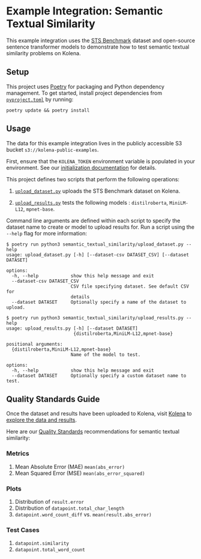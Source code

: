 # Example Integration: Semantic Textual Similarity

This example integration uses the [STS Benchmark](http://ixa2.si.ehu.eus/stswiki/index.php/STSbenchmark) dataset and
open-source sentence transformer models to demonstrate how to test semantic textual similarity problems on Kolena.

## Setup

This project uses [Poetry](https://python-poetry.org/) for packaging and Python dependency management. To get started,
install project dependencies from [`pyproject.toml`](./pyproject.toml) by running:

```shell
poetry update && poetry install
```

## Usage

The data for this example integration lives in the publicly accessible S3 bucket `s3://kolena-public-examples`.

First, ensure that the `KOLENA_TOKEN` environment variable is populated in your environment. See our
[initialization documentation](https://docs.kolena.com/installing-kolena/#initialization) for details.

This project defines two scripts that perform the following operations:

1. [`upload_dataset.py`](semantic_textual_similarity/upload_dataset.py) uploads the STS Benchmark dataset on Kolena.

2. [`upload_results.py`](semantic_textual_similarity/upload_results.py) tests the following models :
  `distilroberta`, `MiniLM-L12`, `mpnet-base`.

Command line arguments are defined within each script to specify the dataset name to create or model to upload results
for. Run a script using the `--help` flag for more information:

```shell
$ poetry run python3 semantic_textual_similarity/upload_dataset.py --help
usage: upload_dataset.py [-h] [--dataset-csv DATASET_CSV] [--dataset DATASET]

options:
  -h, --help            show this help message and exit
  --dataset-csv DATASET_CSV
                        CSV file specifying dataset. See default CSV for
                        details
  --dataset DATASET     Optionally specify a name of the dataset to upload.

$ poetry run python3 semantic_textual_similarity/upload_results.py --help
usage: upload_results.py [-h] [--dataset DATASET]
                         {distilroberta,MiniLM-L12,mpnet-base}

positional arguments:
  {distilroberta,MiniLM-L12,mpnet-base}
                        Name of the model to test.

options:
  -h, --help            show this help message and exit
  --dataset DATASET     Optionally specify a custom dataset name to test.
```

## Quality Standards Guide

Once the dataset and results have been uploaded to Kolena, visit [Kolena](https://app.kolena.io/redirect/) to
[explore the data and results](https://docs.kolena.com/dataset/quickstart/#step-3-explore-data-and-results).

Here are our [Quality Standards](https://docs.kolena.com/dataset/core-concepts/quality-standard/) recommendations
for semantic textual similarity:

### Metrics

1. Mean Absolute Error (MAE) `mean(abs_error)`
2. Mean Squared Error (MSE) `mean(abs_error_squared)`

### Plots

1. Distribution of `result.error`
2. Distribution of `datapoint.total_char_length`
3. `datapoint.word_count_diff` vs. `mean(result.abs_error)`

### Test Cases

1. `datapoint.similarity`
2. `datapoint.total_word_count`

